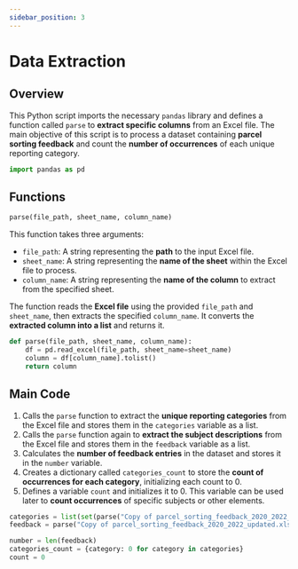 ```yaml
---
sidebar_position: 3
---
```


# Data Extraction

## Overview
This Python script imports the necessary `pandas` library and defines a function called `parse` to **extract specific columns** from an Excel file. The main objective of this script is to process a dataset containing **parcel sorting feedback** and count the **number of occurrences** of each unique reporting category.

```py
import pandas as pd
```

## Functions

```py
parse(file_path, sheet_name, column_name)
```

This function takes three arguments:
- `file_path`: A string representing the **path** to the input Excel file.
- `sheet_name`: A string representing the **name of the sheet** within the Excel file to process.
- `column_name`: A string representing the **name of the column** to extract from the specified sheet.

The function reads the **Excel file** using the provided `file_path` and `sheet_name`, then extracts the specified `column_name`. It converts the **extracted column into a list** and returns it.

```py
def parse(file_path, sheet_name, column_name):
    df = pd.read_excel(file_path, sheet_name=sheet_name)
    column = df[column_name].tolist()
    return column
```

## Main Code
1. Calls the `parse` function to extract the **unique reporting categories** from the Excel file and stores them in the `categories` variable as a list.
2. Calls the `parse` function again to **extract the subject descriptions** from the Excel file and stores them in the `feedback` variable as a list.
3. Calculates the **number of feedback entries** in the dataset and stores it in the `number` variable.
4. Creates a dictionary called `categories_count` to store the **count of occurrences for each category**, initializing each count to 0.
5. Defines a variable `count` and initializes it to 0. This variable can be used later to **count occurrences** of specific subjects or other elements.

```py
categories = list(set(parse("Copy of parcel_sorting_feedback_2020_2022_updated.xlsx", "parcel_sorting_feedback_2020_20", "Reporting_Category")))
feedback = parse("Copy of parcel_sorting_feedback_2020_2022_updated.xlsx", "parcel_sorting_feedback_2020_20", "Subject_Description")

number = len(feedback)
categories_count = {category: 0 for category in categories}
count = 0
```